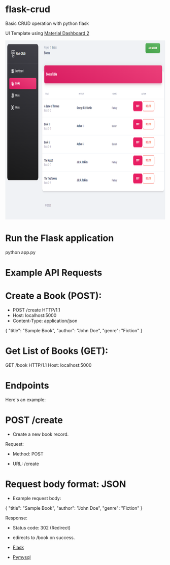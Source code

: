 # flask-crud
Basic CRUD operation with python flask

UI Template using [Material Dashboard 2](https://themewagon.github.io/material-dashboard-2/)

<p align="center"><img src ="doc/doc.png?raw=true" height="565" /></p>

# Run the Flask application
python app.py

# Example API Requests


# Create a Book (POST):

- POST /create HTTP/1.1
- Host: localhost:5000
- Content-Type: application/json

{
  "title": "Sample Book",
  "author": "John Doe",
  "genre": "Fiction"
}

# Get List of Books (GET):

GET /book HTTP/1.1
Host: localhost:5000

# Endpoints

Here's an example:

# POST /create
- Create a new book record.

Request:

- Method: POST

- URL: /create

# Request body format: JSON
- Example request body:

{
  "title": "Sample Book",
  "author": "John Doe",
  "genre": "Fiction"
}

Response:
- Status code: 302 (Redirect)
- edirects to /book on success.


- [Flask](https://flask.palletsprojects.com/)
- [Pymysql](https://pypi.org/project/PyMySQL/)






